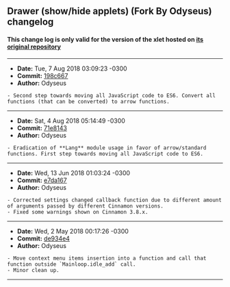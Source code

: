 ## Drawer (show/hide applets) (Fork By Odyseus) changelog

#### This change log is only valid for the version of the xlet hosted on [its original repository](https://gitlab.com/Odyseus/CinnamonTools)

***

- **Date:** Tue, 7 Aug 2018 03:09:23 -0300
- **Commit:** [198c667](https://gitlab.com/Odyseus/CinnamonTools/commit/198c667)
- **Author:** Odyseus

```
- Second step towards moving all JavaScript code to ES6. Convert all functions (that can be converted) to arrow functions.

```

***

- **Date:** Sat, 4 Aug 2018 05:14:49 -0300
- **Commit:** [71e8143](https://gitlab.com/Odyseus/CinnamonTools/commit/71e8143)
- **Author:** Odyseus

```
- Eradication of **Lang** module usage in favor of arrow/standard functions. First step towards moving all JavaScript code to ES6.

```

***

- **Date:** Wed, 13 Jun 2018 01:03:24 -0300
- **Commit:** [e7da167](https://gitlab.com/Odyseus/CinnamonTools/commit/e7da167)
- **Author:** Odyseus

```
- Corrected settings changed callback function due to different amount of arguments passed by different Cinnamon versions.
- Fixed some warnings shown on Cinnamon 3.8.x.

```

***

- **Date:** Wed, 2 May 2018 00:17:26 -0300
- **Commit:** [de934e4](https://gitlab.com/Odyseus/CinnamonTools/commit/de934e4)
- **Author:** Odyseus

```
- Move context menu items insertion into a function and call that function outside `Mainloop.idle_add` call.
- Minor clean up.

```

***
